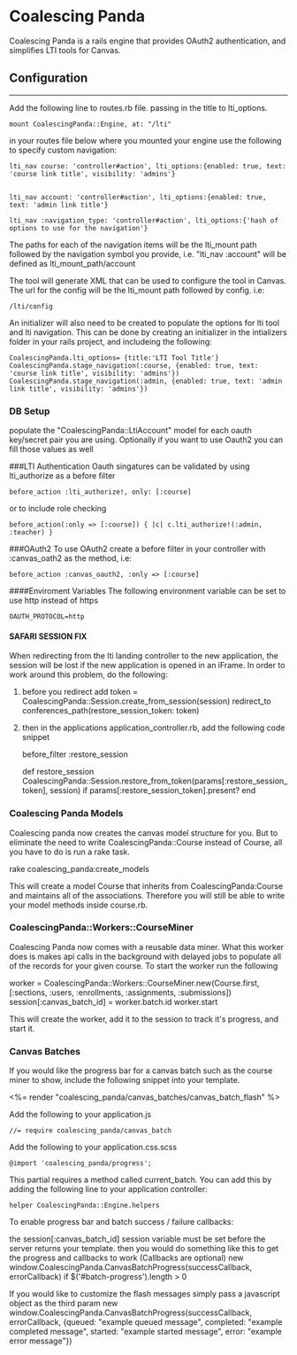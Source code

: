 Coalescing Panda
=

Coalescing Panda is a rails engine that provides OAuth2 authentication, and simplifies LTI tools for Canvas.



Configuration
-
---

Add the following line to routes.rb file. passing in the title to lti_options.

    mount CoalescingPanda::Engine, at: "/lti"

in your routes file below where you mounted your engine use the following to specify custom navigation:

    lti_nav course: 'controller#action', lti_options:{enabled: true, text: 'course link title', visibility: 'admins'}


    lti_nav account: 'controller#action', lti_options:{enabled: true, text: 'admin link title'}

    lti_nav :navigation_type: 'controller#action', lti_options:{'hash of options to use for the navigation'}

The paths for each of the navigation items will be the lti_mount path followed by the navigation symbol you provide, i.e. "lti_nav :account" will be defined as lti_mount_path/account


The tool will generate XML that can be used to configure the tool in Canvas. The url for the config will be the lti_mount path followed by config. i.e:

    /lti/config

An initializer will also need to be created to populate the options for lti tool and lti navigation. This can be done by creating an initializer
in the intializers folder in your rails project, and includeing the following:

    CoalescingPanda.lti_options= {title:'LTI Tool Title'}
    CoalescingPanda.stage_navigation(:course, {enabled: true, text: 'course link title', visibility: 'admins'})
    CoalescingPanda.stage_navigation(:admin, {enabled: true, text: 'admin link title', visibility: 'admins'})

### DB Setup

populate the "CoalescingPanda::LtiAccount" model for each oauth key/secret pair you are using. Optionally if you want to use Oauth2 you can fill those values as well

###LTI Authentication
Oauth singatures can be validated by using lti_authorize as a before filter

    before_action :lti_authorize!, only: [:course]

or to include role checking

    before_action(:only => [:course]) { |c| c.lti_authorize!(:admin, :teacher) }

###OAuth2
To use OAuth2 create a before filter in your controller with :canvas_oath2 as the method, i.e:

    before_action :canvas_oauth2, :only => [:course]


####Enviroment Variables
The following environment variable can be set to use http instead of https

    OAUTH_PROTOCOL=http


#### SAFARI SESSION FIX
When redirecting from the lti landing controller to the new application, the session will be lost if the new application is opened in an iFrame. In order to work around this problem, do the following:

1) before you redirect add
    token = CoalescingPanda::Session.create_from_session(session)
    redirect_to conferences_path(restore_session_token: token)
2) then in the applications application_controller.rb, add the following code snippet

    before_filter :restore_session

    def restore_session
      CoalescingPanda::Session.restore_from_token(params[:restore_session_token], session) if params[:restore_session_token].present?
    end

### Coalescing Panda Models
Coalescing panda now creates the canvas model structure for you. But to eliminate the need to write CoalescingPanda::Course instead of Course, all you have to do is run a rake task.

rake coalescing_panda:create_models

This will create a model Course that inherits from CoalescingPanda:Course and maintains all of the associations.
Therefore you will still be able to write your model methods inside course.rb.

### CoalescingPanda::Workers::CourseMiner
Coalescing Panda now comes with a reusable data miner. What this worker does is makes api calls in the background with delayed jobs to populate all of the records for your given course. To start the worker run the following

worker = CoalescingPanda::Workers::CourseMiner.new(Course.first, [:sections, :users, :enrollments, :assignments, :submissions])
session[:canvas_batch_id] = worker.batch.id
worker.start

This will create the worker, add it to the session to track it's progress, and start it.

### Canvas Batches
If you would like the progress bar for a canvas batch such as the course miner to show, include the following snippet into your template.

<%= render "coalescing_panda/canvas_batches/canvas_batch_flash" %>

Add the following to your application.js

    //= require coalescing_panda/canvas_batch

Add the following to your application.css.scss

    @import 'coalescing_panda/progress';

This partial requires a method called current_batch. You can add this by adding the following line to your application controller:

    helper CoalescingPanda::Engine.helpers

To enable progress bar and batch success / failure callbacks:

  the session[:canvas_batch_id] session variable must be set before the server returns your template.
  then you would do something like this to get the progress and callbacks to work (Callbacks are optional)
  new window.CoalescingPanda.CanvasBatchProgress(successCallback, errorCallback) if $('#batch-progress').length > 0

If you would like to customize the flash messages simply pass a javascript object as the third param
    new window.CoalescingPanda.CanvasBatchProgress(successCallback, errorCallback, {queued: "example queued message", completed: "example completed message", started: "example started message", error: "example error message"})